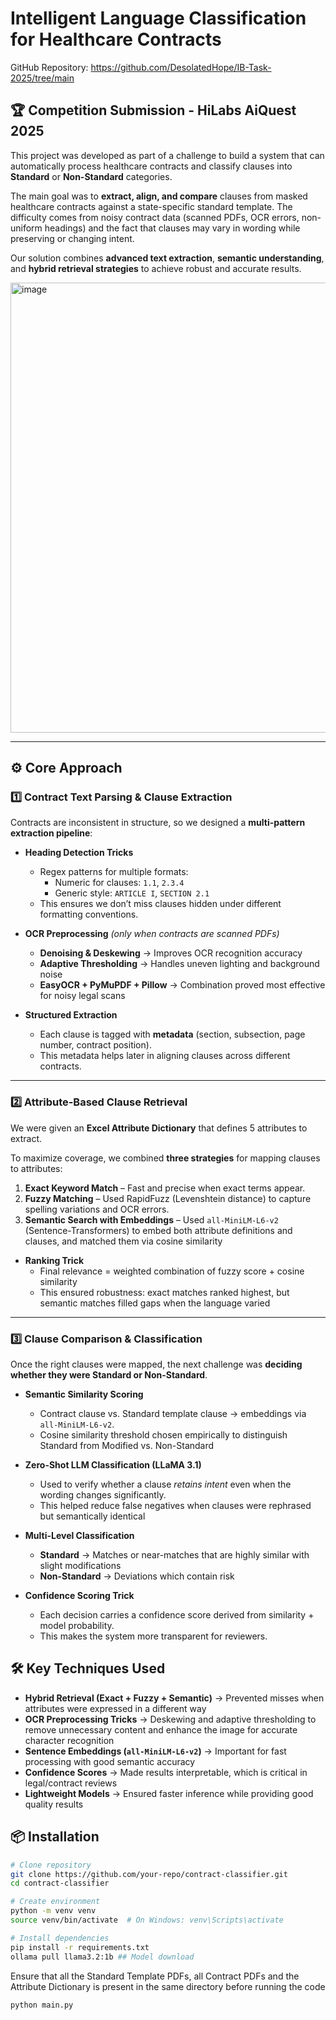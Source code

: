 # Intelligent Language Classification for Healthcare Contracts

GitHub Repository: https://github.com/DesolatedHope/IB-Task-2025/tree/main

## 🏆 Competition Submission  - HiLabs AiQuest 2025

This project was developed as part of a challenge to build a system that can automatically process healthcare contracts and classify clauses into **Standard** or **Non-Standard** categories.  

The main goal was to **extract, align, and compare** clauses from masked healthcare contracts against a state-specific standard template. The difficulty comes from noisy contract data (scanned PDFs, OCR errors, non-uniform headings) and the fact that clauses may vary in wording while preserving or changing intent.  

Our solution combines **advanced text extraction**, **semantic understanding**, and **hybrid retrieval strategies** to achieve robust and accurate results.  


<img width="1024" height="720" alt="image" src="https://github.com/user-attachments/assets/c6d31d25-83d0-42c2-8126-2c28fc7ef555" />

---

## ⚙️ Core Approach  

### 1️⃣ Contract Text Parsing & Clause Extraction  

Contracts are inconsistent in structure, so we designed a **multi-pattern extraction pipeline**:  

- **Heading Detection Tricks**  
  - Regex patterns for multiple formats:  
    - Numeric for clauses: `1.1`, `2.3.4`  
    - Generic style: `ARTICLE I`, `SECTION 2.1`  
  - This ensures we don’t miss clauses hidden under different formatting conventions.  

- **OCR Preprocessing** *(only when contracts are scanned PDFs)*  
  - **Denoising & Deskewing** → Improves OCR recognition accuracy
  - **Adaptive Thresholding** → Handles uneven lighting and background noise  
  - **EasyOCR + PyMuPDF + Pillow** → Combination proved most effective for noisy legal scans

- **Structured Extraction**  
  - Each clause is tagged with **metadata** (section, subsection, page number, contract position).  
  - This metadata helps later in aligning clauses across different contracts.  

---

### 2️⃣ Attribute-Based Clause Retrieval  

We were given an **Excel Attribute Dictionary** that defines 5 attributes to extract.  

To maximize coverage, we combined **three strategies** for mapping clauses to attributes:  

1. **Exact Keyword Match** – Fast and precise when exact terms appear.  
2. **Fuzzy Matching** – Used RapidFuzz (Levenshtein distance) to capture spelling variations and OCR errors.  
3. **Semantic Search with Embeddings** – Used `all-MiniLM-L6-v2` (Sentence-Transformers) to embed both attribute definitions and clauses, and matched them via cosine similarity

- **Ranking Trick**  
  - Final relevance = weighted combination of fuzzy score + cosine similarity
  - This ensured robustness: exact matches ranked highest, but semantic matches filled gaps when the language varied

---

### 3️⃣ Clause Comparison & Classification  

Once the right clauses were mapped, the next challenge was **deciding whether they were Standard or Non-Standard**.  

- **Semantic Similarity Scoring**  
  - Contract clause vs. Standard template clause → embeddings via `all-MiniLM-L6-v2`.  
  - Cosine similarity threshold chosen empirically to distinguish Standard from Modified vs. Non-Standard

- **Zero-Shot LLM Classification (LLaMA 3.1)**  
  - Used to verify whether a clause *retains intent* even when the wording changes significantly.  
  - This helped reduce false negatives when clauses were rephrased but semantically identical

- **Multi-Level Classification**  
  - **Standard** → Matches or near-matches that are highly similar with slight modifications
  - **Non-Standard** → Deviations which contain risk

- **Confidence Scoring Trick**  
  - Each decision carries a confidence score derived from similarity + model probability.  
  - This makes the system more transparent for reviewers.  


## 🛠️ Key Techniques Used

- **Hybrid Retrieval (Exact + Fuzzy + Semantic)** → Prevented misses when attributes were expressed in a different way
- **OCR Preprocessing Tricks** → Deskewing and adaptive thresholding to remove unnecessary content and enhance the image for accurate character recognition
- **Sentence Embeddings (`all-MiniLM-L6-v2`)** → Important for fast processing with good semantic accuracy
- **Confidence Scores** → Made results interpretable, which is critical in legal/contract reviews
- **Lightweight Models** → Ensured faster inference while providing good quality results


## 📦 Installation  

```bash
# Clone repository
git clone https://github.com/your-repo/contract-classifier.git
cd contract-classifier

# Create environment
python -m venv venv
source venv/bin/activate  # On Windows: venv\Scripts\activate

# Install dependencies
pip install -r requirements.txt
ollama pull llama3.2:1b ## Model download
```

Ensure that all the Standard Template PDFs, all Contract PDFs and the Attribute Dictionary is present in the same directory before running the code

```bash
python main.py
```
